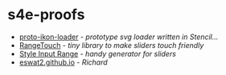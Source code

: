 # s4e-proofs

- [proto-ikon-loader][proto-ikon-loader] - _prototype svg loader written in Stencil..._
- [RangeTouch][range-touch] - _tiny library to make sliders touch friendly_
- [Style Input Range][css-portal] - _handy generator for sliders_
- [eswat2.github.io][eswat2-io] - _Richard_







[proto-ikon-loader]: https://www.npmjs.com/package/proto-ikon-loader-wc
[range-touch]: https://rangetouch.com/
[css-portal]: https://www.cssportal.com/style-input-range/
[eswat2-io]: https://eswat2.github.io